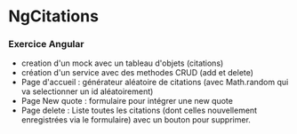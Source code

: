 # NgCitations

### Exercice Angular

 - creation d'un mock avec un tableau d'objets (citations)
 - création d'un service avec des methodes CRUD (add et delete)
 - Page d'accueil : générateur aléatoire de citations (avec Math.random qui va selectionner un id aléatoirement)
 - Page New quote : formulaire pour intégrer une new quote
 - Page delete : Liste toutes les citations (dont celles nouvellement enregistrées via le formulaire) avec un bouton pour supprimer.